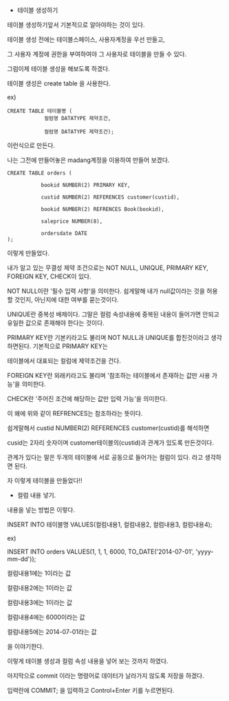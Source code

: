 ﻿* 테이블 생성하기


테이블 생성하기앞서 기본적으로 알아야하는 것이 있다.

테이블 생성 전에는 테이블스페이스, 사용자계정을 우선 만들고,

그 사용자 계정에 권한을 부여하여야 그 사용자로 테이블을 만들 수 있다.

그럼이제 테이블 생성을 해보도록 하겠다.

테이블 생성은 create table 을 사용한다.

ex)
```
CREATE TABLE 테이블명 (
            컬럼명 DATATYPE 제약조건,

            컬럼명 DATATYPE 제약조건);
```
이런식으로 만든다.

나는 그전에 만들어놓은 madang계정을 이용하여 만들어 보겠다.
```
CREATE TABLE orders (

           bookid NUMBER(2) PRIMARY KEY,

           custid NUMBER(2) REFERENCES customer(custid),

           bookid NUMBER(2) REFRENCES Book(bookid),

           saleprice NUMBER(8),

           ordersdate DATE
);
```
이렇게 만들었다.

내가 알고 있는 무결성 제약 조건으로는 NOT NULL, UNIQUE, PRIMARY KEY, FOREIGN KEY, CHECK이 있다.

NOT NULL이란 '필수 입력 사항'을 의미한다. 쉽게말해 내가 null값이라는 것을 허용 할 것인지, 아닌지에 대한 여부를 묻는것이다.

UNIQUE란 중복성 배제이다. 그말은 컬럼 속성내용에 중복된 내용이 들어가면 안되고 유일한 값으로 존재해야 한다는 것이다.

PRIMARY KEY란 기본키라고도 불리며 NOT NULL과 UNIQUE를 합친것이라고 생각하면된다. 기본적으로 PRIMARY KEY는

테이블에서 대표되는 컬럼에 제약조건을 건다.

FOREIGN KEY란 외래키라고도 불리며 '참조하는 테이블에서 존재하는 값만 사용 가능'을 의미한다.

CHECK란 '주어진 조건에 해당하는 값만 입력 가능'을 의미한다.

이 왜에 위와 같이 REFRENCES는 참조하라는 뜻이다.

쉽게말해서 custid NUMBER(2) REFERENCES customer(custid)를 해석하면

cusid는 2자리 숫자이며 customer테이블의(custid)과 관계가 있도록 만든것이다.

관계가 있다는 말은 두개의 테이블에 서로 공동으로 들어가는 컬럼이 있다. 라고 생각하면 된다. 

자 이렇게 테이블을 만들었다!!


* 컬럼 내용 넣기.

내용을 넣는 방법은 이렇다.

INSERT INTO 테이블명 VALUES(컬럼내용1, 컬럼내용2, 컬럼내용3, 컬럼내용4);

ex)

INSERT INTO orders VALUES(1, 1, 1, 6000, TO_DATE('2014-07-01', 'yyyy-mm-dd'));

컬럼내용1에는 1이라는 값

컬럼내용2에는 1이라는 값

컬럼내용3에는 1이라는 값

컬럼내용4에는 6000이라는 값

컬럼내용5에는 2014-07-01라는 값

을 이야기한다.

이렇게 테이블 생성과 컬럼 속성 내용을 넣어 보는 것까지 하였다.

마지막으로 commit 이라는 명령어로 데이터가 날라가지 않도록 저장을 하겠다.

입력란에 COMMIT; 을 입력하고 Control+Enter 키를 누르면된다.





